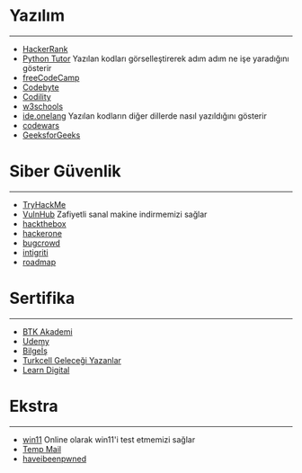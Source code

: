 # Yazılım
---
* [HackerRank](https://www.hackerrank.com/)
* [Python Tutor](https://pythontutor.com/) Yazılan kodları görselleştirerek adım adım ne işe yaradığını gösterir
* [freeCodeCamp](https://www.freecodecamp.org/)
* [Codebyte](https://coderbyte.com/)
* [Codility](https://www.codility.com/)
* [w3schools](https://www.w3schools.com/)
* [ide.onelang](https://ide.onelang.io/) Yazılan kodların diğer dillerde nasıl yazıldığını gösterir
* [codewars](https://www.codewars.com/)
* [GeeksforGeeks](https://www.geeksforgeeks.org/)

# Siber Güvenlik
---
* [TryHackMe](https://tryhackme.com/)
* [VulnHub](https://www.vulnhub.com/) Zafiyetli sanal makine indirmemizi sağlar
* [hackthebox](https://www.hackthebox.com/)
* [hackerone](https://www.hackerone.com/)
* [bugcrowd](https://www.bugcrowd.com/)
* [intigriti](https://www.intigriti.com/)
* [roadmap](https://roadmap.sh/)

# Sertifika 
---
* [BTK Akademi](https://www.btkakademi.gov.tr/)
* [Udemy](https://www.udemy.com/)
* [Bilgeİş](https://bilgeis.net/)
* [Turkcell Geleceği Yazanlar](https://gelecegiyazanlar.turkcell.com.tr/)
* [Learn Digital](https://learndigital.withgoogle.com/digitalgarage/)

# Ekstra
---
* [win11](https://win11.blueedge.me/) Online olarak win11'i test etmemizi sağlar
* [Temp Mail](https://temp-mail.org/tr/)
* [haveibeenpwned](https://haveibeenpwned.com/)
